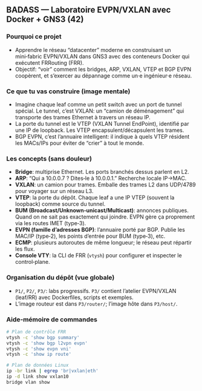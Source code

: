 ## BADASS — Laboratoire EVPN/VXLAN avec Docker + GNS3 (42)

### Pourquoi ce projet
- Apprendre le réseau “datacenter” moderne en construisant un mini‑fabric EVPN/VXLAN dans GNS3 avec des conteneurs Docker qui exécutent FRRouting (FRR).
- Objectif: “voir” comment les bridges, ARP, VXLAN, VTEP et BGP EVPN coopèrent, et s’exercer au dépannage comme un·e ingénieur·e réseau.

### Ce que tu vas construire (image mentale)
- Imagine chaque leaf comme un petit switch avec un port de tunnel spécial. Le tunnel, c’est VXLAN: un “camion de déménagement” qui transporte des trames Ethernet à travers un réseau IP.
- La porte du tunnel est le VTEP (VXLAN Tunnel EndPoint), identifié par une IP de loopback. Les VTEP encapsulent/décapsulent les trames.
- BGP EVPN, c’est l’annuaire intelligent: il indique à quels VTEP résident les MACs/IPs pour éviter de “crier” à tout le monde.

### Les concepts (sans douleur)
- **Bridge**: multiprise Ethernet. Les ports branchés dessus parlent en L2.
- **ARP**: “Qui a 10.0.0.7 ? Dites‑le à 10.0.0.1.” Recherche locale IP→MAC.
- **VXLAN**: un camion pour trames. Emballe des trames L2 dans UDP/4789 pour voyager sur un réseau L3.
- **VTEP**: la porte du dépôt. Chaque leaf a une IP VTEP (souvent la loopback) comme source du tunnel.
- **BUM (Broadcast/Unknown‑unicast/Multicast)**: annonces publiques. Quand on ne sait pas exactement qui joindre. EVPN gère ça proprement via les routes IMET (type‑3).
- **EVPN (famille d’adresses BGP)**: l’annuaire porté par BGP. Publie les MAC/IP (type‑2), les points d’entrée pour BUM (type‑3), etc.
- **ECMP**: plusieurs autoroutes de même longueur; le réseau peut répartir les flux.
- **Console VTY**: la CLI de FRR (`vtysh`) pour configurer et inspecter le control‑plane.

### Organisation du dépôt (vue globale)
- `P1/`, `P2/`, `P3/`: labs progressifs. `P3/` contient l’atelier EVPN/VXLAN (leaf/RR) avec Dockerfiles, scripts et exemples.
- L’image routeur est dans `P3/router/`; l’image hôte dans `P3/host/`.

### Aide‑mémoire de commandes
```bash
# Plan de contrôle FRR
vtysh -c 'show bgp summary'
vtysh -c 'show bgp l2vpn evpn'
vtysh -c 'show evpn vni'
vtysh -c 'show ip route'

# Plan de données Linux
ip -br link | egrep 'br|vxlan|eth'
ip -d link show vxlan10
bridge vlan show
```


